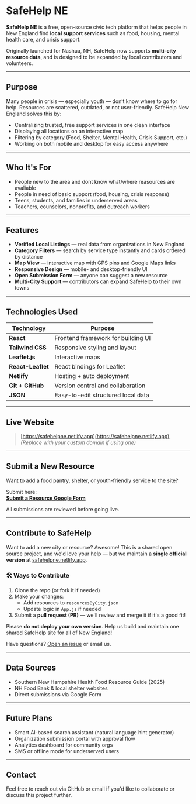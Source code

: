 

# SafeHelp NE

**SafeHelp NE** is a free, open-source civic tech platform that helps people in New England find **local support services** such as food, housing, mental health care, and crisis support.

Originally launched for Nashua, NH, SafeHelp now supports **multi-city resource data**, and is designed to be expanded by local contributors and volunteers.

---

## Purpose

Many people in crisis — especially youth — don’t know where to go for help. Resources are scattered, outdated, or not user-friendly. SafeHelp New England solves this by:

- Centralizing trusted, free support services in one clean interface
- Displaying all locations on an interactive map
- Filtering by category (Food, Shelter, Mental Health, Crisis Support, etc.)
- Working on both mobile and desktop for easy access anywhere

---

## Who It's For

- People new to the area and dont know what/where reasources are avaliable
- People in need of basic support (food, housing, crisis response)
- Teens, students, and families in underserved areas
- Teachers, counselors, nonprofits, and outreach workers

---

## Features

- **Verified Local Listings** — real data from organizations in New England
- **Category Filters** — search by service type instantly and cards ordered by distance
- **Map View** — interactive map with GPS pins and Google Maps links
- **Responsive Design** — mobile- and desktop-friendly UI
- **Open Submission Form** — anyone can suggest a new resource
- **Multi-City Support** — contributors can expand SafeHelp to their own towns

---

## Technologies Used

| Technology         | Purpose                                      |
|--------------------|----------------------------------------------|
| **React**          | Frontend framework for building UI           |
| **Tailwind CSS**   | Responsive styling and layout                |
| **Leaflet.js**     | Interactive maps                             |
| **React-Leaflet**  | React bindings for Leaflet                   |
| **Netlify**        | Hosting + auto deployment                    |
| **Git + GitHub**   | Version control and collaboration            |
| **JSON**           | Easy-to-edit structured local data           |

---

## Live Website

> [https://safehelpne.netlify.app](https://safehelpne.netlify.app)  
> _(Replace with your custom domain if using one)_

---

## Submit a New Resource

Want to add a food pantry, shelter, or youth-friendly service to the site?

Submit here:  
[**Submit a Resource Google Form**](https://docs.google.com/forms/d/e/1FAIpQLSeh7viSbU-5DT_9XzBUHczUpByAhi8Ve1zE0I8FZSUtbTAZ-Q/viewform?usp=dialog)

All submissions are reviewed before going live.

---

## Contribute to SafeHelp

Want to add a new city or resource? Awesome! This is a shared open source project, and we'd love your help — but we maintain a **single official version** at [safehelpne.netlify.app](https://safehelpne.netlify.app).

### 🛠 Ways to Contribute

1. Clone the repo (or fork it if needed)
2. Make your changes:
   - Add resources to `resourcesByCity.json`
   - Update logic in `App.js` if needed
3. Submit a **pull request (PR)** — we'll review and merge it if it's a good fit!

 Please **do not deploy your own version**. Help us build and maintain one shared SafeHelp site for all of New England!

Have questions? [Open an issue](https://github.com/abhi123456781/safehelp-ne/issues/new) or email us.

---

## Data Sources

- Southern New Hampshire Health Food Resource Guide (2025)
- NH Food Bank & local shelter websites
- Direct submissions via Google Form

---

## Future Plans

- Smart AI-based search assistant (natural language hint generator)
- Organization submission portal with approval flow
- Analytics dashboard for community orgs
- SMS or offline mode for underserved users

---

## Contact

Feel free to reach out via GitHub or email if you'd like to collaborate or discuss this project further.

